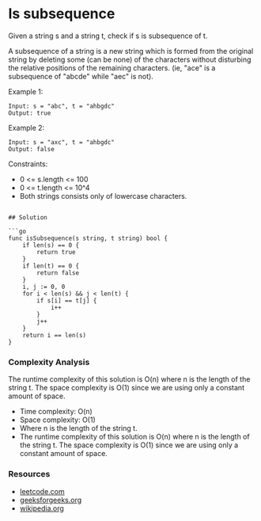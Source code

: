 # Is subsequence

Given a string s and a string t, check if s is subsequence of t.

A subsequence of a string is a new string which is formed from the original string by deleting some (can be none) of the characters without disturbing the relative positions of the remaining characters. (ie, "ace" is a subsequence of "abcde" while "aec" is not).

Example 1:

```
Input: s = "abc", t = "ahbgdc"
Output: true
```

Example 2:

```
Input: s = "axc", t = "ahbgdc"
Output: false
```

Constraints:

- 0 <= s.length <= 100
- 0 <= t.length <= 10^4
- Both strings consists only of lowercase characters.

````

## Solution

```go
func isSubsequence(s string, t string) bool {
    if len(s) == 0 {
        return true
    }
    if len(t) == 0 {
        return false
    }
    i, j := 0, 0
    for i < len(s) && j < len(t) {
        if s[i] == t[j] {
            i++
        }
        j++
    }
    return i == len(s)
}
````

### Complexity Analysis

The runtime complexity of this solution is O(n) where n is the length of the string t. The space complexity is O(1) since we are using only a constant amount of space.

- Time complexity: O(n)
- Space complexity: O(1)
- Where n is the length of the string t.
- The runtime complexity of this solution is O(n) where n is the length of the string t. The space complexity is O(1) since we are using only a constant amount of space.

### Resources

- [leetcode.com](https://leetcode.com/problems/is-subsequence/)
- [geeksforgeeks.org](https://www.geeksforgeeks.org/given-two-strings-find-first-string-subsequence-second/)
- [wikipedia.org](https://en.wikipedia.org/wiki/Subsequence)
